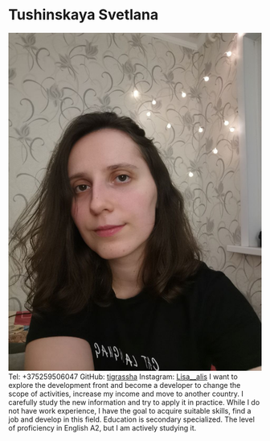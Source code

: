 # Tushinskaya Svetlana
![my-foto](photo_2022-09-01_00-31-10.jpg)
Tel: +375259506047
GitHub: [tigrassha](https://github.com/Tigrassha)
Instagram: [Lisa__alis](https://instagram.com/lisa__alis?igshid=NDk5N2NlZjQ=)
I want to explore the development front and become a developer to change the scope of activities, increase my income and move to another country. I carefully study the new information and try to apply it in practice. While I do not have work experience, I have the goal to acquire suitable skills, find a job and develop in this field.
Education is secondary specialized.
The level of proficiency in English A2, but I am actively studying it.